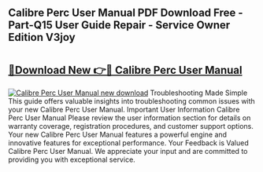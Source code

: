 ## Calibre Perc User Manual PDF Download Free - Part-Q15 User Guide Repair - Service Owner Edition V3joy

# <h2><a href="http://bc16809.oget.top/?id=Calibre+Perc+User+Manual">🔗Download New 👉🔴 Calibre Perc User Manual</a></h2>

[![Calibre Perc User Manual new download](https://i.imgur.com/5g1atiW.png)](http://bc16809.oget.top/?id=Calibre+Perc+User+Manual)
Troubleshooting Made Simple This guide offers valuable insights into troubleshooting common issues with your new Calibre Perc User Manual. Important User Information Calibre Perc User Manual Please review the user information section for details on warranty coverage, registration procedures, and customer support options. Your new Calibre Perc User Manual features a powerful engine and innovative features for exceptional performance. Your Feedback is Valued Calibre Perc User Manual. We appreciate your input and are committed to providing you with exceptional service.

